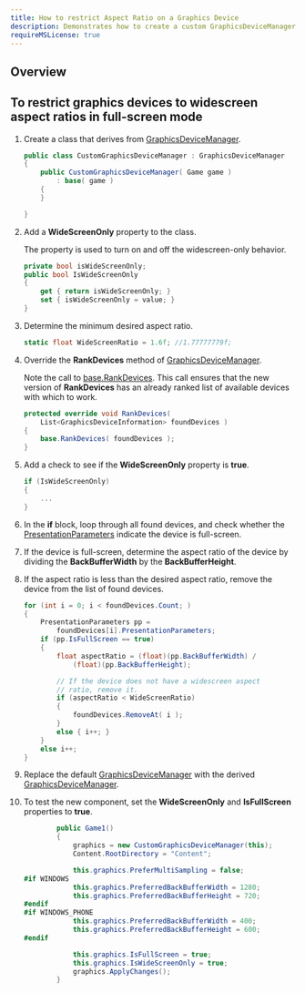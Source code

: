```yaml
---
title: How to restrict Aspect Ratio on a Graphics Device
description: Demonstrates how to create a custom GraphicsDeviceManager that only selects graphics devices with widescreen aspect ratios in full-screen mode.
requireMSLicense: true
---
```


## Overview

## To restrict graphics devices to widescreen aspect ratios in full-screen mode

1. Create a class that derives from [GraphicsDeviceManager](xref:Microsoft.Xna.Framework.GraphicsDeviceManager).

    ```csharp
    public class CustomGraphicsDeviceManager : GraphicsDeviceManager
    {
        public CustomGraphicsDeviceManager( Game game )
            : base( game )
        {
        }
    
    }
    ```

2. Add a **WideScreenOnly** property to the class.

    The property is used to turn on and off the widescreen-only behavior.

    ```csharp
    private bool isWideScreenOnly;
    public bool IsWideScreenOnly
    {
        get { return isWideScreenOnly; }
        set { isWideScreenOnly = value; }
    }
    ```

3. Determine the minimum desired aspect ratio.

    ```csharp
    static float WideScreenRatio = 1.6f; //1.77777779f;
    ```

4. Override the **RankDevices** method of [GraphicsDeviceManager](xref:Microsoft.Xna.Framework.GraphicsDeviceManager).

    Note the call to [base.RankDevices](xref:Microsoft.Xna.Framework.GraphicsDeviceManager). This call ensures that the new version of **RankDevices** has an already ranked list of available devices with which to work.

    ```csharp
    protected override void RankDevices( 
        List<GraphicsDeviceInformation> foundDevices )
    {
        base.RankDevices( foundDevices );
    }
    ```

5. Add a check to see if the **WideScreenOnly** property is **true**.

    ```csharp
    if (IsWideScreenOnly)
    {
        ...
    }
    ```

6. In the **if** block, loop through all found devices, and check whether the [PresentationParameters](xref:Microsoft.Xna.Framework.Graphics.PresentationParameters) indicate the device is full-screen.

7. If the device is full-screen, determine the aspect ratio of the device by dividing the **BackBufferWidth** by the **BackBufferHeight**.

8. If the aspect ratio is less than the desired aspect ratio, remove the device from the list of found devices.

    ```csharp
    for (int i = 0; i < foundDevices.Count; )
    {
        PresentationParameters pp = 
            foundDevices[i].PresentationParameters;
        if (pp.IsFullScreen == true)
        {
            float aspectRatio = (float)(pp.BackBufferWidth) / 
                (float)(pp.BackBufferHeight);
    
            // If the device does not have a widescreen aspect 
            // ratio, remove it.
            if (aspectRatio < WideScreenRatio) 
            { 
                foundDevices.RemoveAt( i ); 
            }
            else { i++; }
        }
        else i++;
    }
    ```

9. Replace the default [GraphicsDeviceManager](xref:Microsoft.Xna.Framework.GraphicsDeviceManager) with the derived [GraphicsDeviceManager](xref:Microsoft.Xna.Framework.GraphicsDeviceManager).
10. To test the new component, set the **WideScreenOnly** and **IsFullScreen** properties to **true**.

    ```csharp
            public Game1()
            {
                graphics = new CustomGraphicsDeviceManager(this);
                Content.RootDirectory = "Content";
    
                this.graphics.PreferMultiSampling = false;
    #if WINDOWS
                this.graphics.PreferredBackBufferWidth = 1280;
                this.graphics.PreferredBackBufferHeight = 720;
    #endif
    #if WINDOWS_PHONE
                this.graphics.PreferredBackBufferWidth = 400;
                this.graphics.PreferredBackBufferHeight = 600;
    #endif
    
                this.graphics.IsFullScreen = true;
                this.graphics.IsWideScreenOnly = true;
                graphics.ApplyChanges();
            }
    ```
